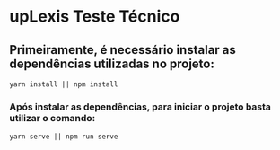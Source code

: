 # upLexis Teste Técnico

## Primeiramente, é necessário instalar as dependências utilizadas no projeto:
```
yarn install || npm install
```

### Após instalar as dependências, para iniciar o projeto basta utilizar o comando:
```
yarn serve || npm run serve
```
